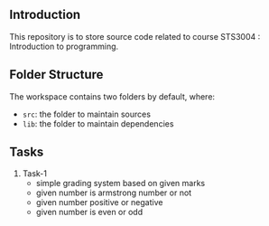 ##  Introduction

This repository is to store source code related to course STS3004 : Introduction to programming.

## Folder Structure

The workspace contains two folders by default, where:

- `src`: the folder to maintain sources
- `lib`: the folder to maintain dependencies

## Tasks

1. Task-1
    - simple grading system based on given marks 
    - given number is armstrong number or not
    - given number positive or negative
    - given number is even or odd
